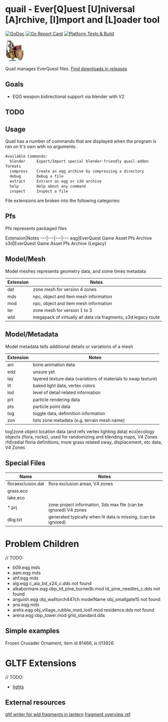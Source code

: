 # quail - Ever[Q]uest [U]niversal [A]rchive, [I]mport and [L]oader tool

[![GoDoc](https://godoc.org/github.com/xackery/quail?status.svg)](https://godoc.org/github.com/xackery/quail) [![Go Report Card](https://goreportcard.com/badge/github.com/xackery/quail)](https://goreportcard.com/report/github.com/xackery/quail) [![Platform Tests & Build](https://github.com/xackery/quail/actions/workflows/build_workflow.yml/badge.svg)](https://github.com/xackery/quail/actions/workflows/build_workflow.yml)

[![quail](quail.png)](https://github.com/xackery/quail/releases/latest)

Quail manages EverQuest files. [Find downloads in releases](https://github.com/xackery/quail/releases/latest)

## Goals
- EQG weapon bidirectional support via blender with V2

## TODO

## Usage

Quail has a number of commands that are displayed when the program is ran on it's own with no arguments:
```
Available Commands:
  blender     Export/Import special blender-friendly quail-addon formats
  compress    Create an eqg archive by compressing a directory
  debug       Debug a file
  extract     Extract an eqg or s3d archive
  help        Help about any command
  inspect     Inspect a file
```


File extensions are broken into the following categories:

## Pfs

Pfs represents packaged files

Extension|Notes
---|---|---|---
eqg|EverQuest Game Asset Pfs Archive
s3d|EverQuest Game Asset Pfs Archive (Legacy)
## Model/Mesh

Model meshes represents geometry data, and some times metadata

Extension|Notes
---|---
dat|zone mesh for version 4 zones
mds|npc, object and item mesh information
mod|npc, object and item mesh information
ter|zone mesh for version 1 to 3
wld|megapack of virtually all data via fragments, s3d legacy route

## Model/Metadata

Model metadata tells additional details or variations of a mesh

Extension|Notes
---|---
ani|bone animation data
edd|unsure yet
lay|layered texture data (variations of materials to swap texture)
lit|baked light data, vertex colors
lod|level of detail related information
prt|particle rendering data
pts|particle point data
tog|toggle data, definnition information
zon|lists zone metadata (e.g. terrain mesh name)

tog|zone object location data (and refs vertex lighting data)
eco|ecology objects (flora, rocks), used for randomizing and blending maps, V4 Zones
rfd|radial floria definitions, more grass related sway, displacement, etc data, V4 Zones

## Special Files

Name|Notes
---|---
floraexclusion.dat|flora exclusion areas, V4 zones
grass.eco|
lake.eco|
*.prj|zone project information, 3ds max file (can be ignored) V4 zones
dbg.txt|generated typically when lit data is missing, (can be ignored)

# Problem Children
// TODO:
- b09.eqg mds
- aam.eqg mds
- ahf.eqg mds
- alg.eqg c_ala_bd_s24_c.dds not found
- alkabormare.eqg obp_td_pine_burnedb.mod td_pine_needles_c.dds not found
- anguish.eqg obj_walltorch447ch modelName obj_smallgate15 not found
- ans.eqg mds
- arelis.eqg obj_village_rubble_med_lod1.mod residence.dds not found
- arena.eqg obp_tower.mod grid_standard.dds

## Simple examples
Frozen Crusader Ornament, item id 81466, is it13926

# GLTF Extensions

// TODO:
- [lights](https://github.com/KhronosGroup/glTF/tree/main/extensions/2.0/Khronos/KHR_lights_punctual)

## External resources

[gltf writer for wld fragments in lantern](https://github.com/vermadas/LanternExtractor/blob/vermadas/multi_inject/LanternExtractor/EQ/Wld/Exporters/GltfWriter.cs)
[fragment overview ref](https://github.com/cjab/libeq/blob/0aff154702fe122fa726fb7fbb43a079d8f3a138/crates/libeq_wld/docs/README.md)
